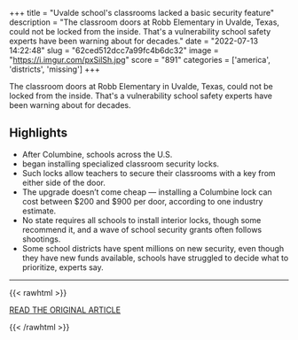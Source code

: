 +++
title = "Uvalde school's classrooms lacked a basic security feature"
description = "The classroom doors at Robb Elementary in Uvalde, Texas, could not be locked from the inside. That's a vulnerability school safety experts have been warning about for decades."
date = "2022-07-13 14:22:48"
slug = "62ced512dcc7a99fc4b6dc32"
image = "https://i.imgur.com/pxSilSh.jpg"
score = "891"
categories = ['america', 'districts', 'missing']
+++

The classroom doors at Robb Elementary in Uvalde, Texas, could not be locked from the inside. That's a vulnerability school safety experts have been warning about for decades.

## Highlights

- After Columbine, schools across the U.S.
- began installing specialized classroom security locks.
- Such locks allow teachers to secure their classrooms with a key from either side of the door.
- The upgrade doesn’t come cheap — installing a Columbine lock can cost between $200 and $900 per door, according to one industry estimate.
- No state requires all schools to install interior locks, though some recommend it, and a wave of school security grants often follows shootings.
- Some school districts have spent millions on new security, even though they have new funds available, schools have struggled to decide what to prioritize, experts say.

---

{{< rawhtml >}}
  <p class="article-category">
    <a target="_blank" href="https://www.nbcnews.com/news/us-news/uvalde-classrooms-lacked-security-door-locks-rcna37358">READ THE ORIGINAL ARTICLE</a>
  </p>
{{< /rawhtml >}}
